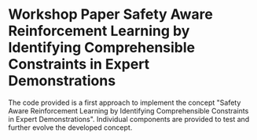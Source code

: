 # Workshop Paper Safety Aware Reinforcement Learning by Identifying Comprehensible Constraints in Expert Demonstrations

The code provided is a first approach to implement the concept "Safety Aware Reinforcement Learning by Identifying Comprehensible Constraints in Expert Demonstrations". Individual components are provided to test and further evolve the developed concept.
